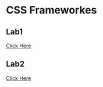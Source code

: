 # CSS Frameworkes
## Lab1
[Click Here](https://hager-abd-el-galil.github.io/ITI_OpenSourceApplicationDevelopment/CSS%20Frameworks/Lab1)<br/>

## Lab2
[Click Here](https://hager-abd-el-galil.github.io/ITI_OpenSourceApplicationDevelopment/CSS%20Frameworks/Lab2) <br/>










